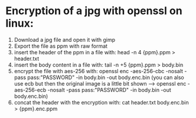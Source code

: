
# Encryption of a jpg with openssl on linux:

1. Download a jpg file and open it with gimp
2. Export the file as ppm with raw format
3. insert the header of the ppm in a file with: head -n 4 {ppm}.ppm > header.txt
4. insert the body content in a file with: tail -n +5 {ppm}.ppm > body.bin
5. encrypt the file with aes-256 with: openssl enc -aes-256-cbc -nosalt -pass pass:"PASSWORD" -in body.bin -out body.enc.bin (you can also use ecb but then the original image is a little bit shown --> openssl enc -aes-256-ecb -nosalt -pass pass:"PASSWORD" -in body.bin -out body.enc.bin)
6. concat the header with the encryption with: cat header.txt body.enc.bin > {ppm}.enc.ppm


